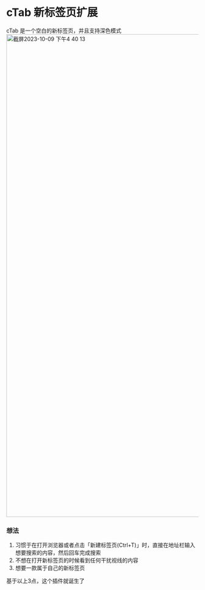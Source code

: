 # cTab 新标签页扩展

cTab 是一个空白的新标签页，并且支持深色模式
<img width="1266" alt="截屏2023-10-09 下午4 40 13" src="https://github.com/douseful/cTab/assets/52767905/de94aa32-e76a-42dc-bfec-bf144b62dab6">

 
### 想法
1. 习惯于在打开浏览器或者点击「新建标签页(Ctrl+T)」时，直接在地址栏输入想要搜索的内容，然后回车完成搜索  
2. 不想在打开新标签页的时候看到任何干扰视线的内容
3. 想要一款属于自己的新标签页

基于以上3点，这个插件就诞生了
